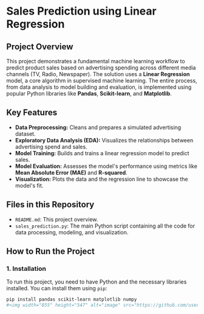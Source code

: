 # Sales Prediction using Linear Regression

## Project Overview
This project demonstrates a fundamental machine learning workflow to predict product sales based on advertising spending across different media channels (TV, Radio, Newspaper). The solution uses a **Linear Regression** model, a core algorithm in supervised machine learning. The entire process, from data analysis to model building and evaluation, is implemented using popular Python libraries like **Pandas**, **Scikit-learn**, and **Matplotlib**.

## Key Features
- **Data Preprocessing:** Cleans and prepares a simulated advertising dataset.
- **Exploratory Data Analysis (EDA):** Visualizes the relationships between advertising spend and sales.
- **Model Training:** Builds and trains a linear regression model to predict sales.
- **Model Evaluation:** Assesses the model's performance using metrics like **Mean Absolute Error (MAE)** and **R-squared**.
- **Visualization:** Plots the data and the regression line to showcase the model's fit.

## Files in this Repository
- `README.md`: This project overview.
- `sales_prediction.py`: The main Python script containing all the code for data processing, modeling, and visualization.

## How to Run the Project
### 1. Installation
To run this project, you need to have Python and the necessary libraries installed. You can install them using `pip`:
```bash
pip install pandas scikit-learn matplotlib numpy
#<img width="855" height="547" alt="image" src="https://github.com/user-attachments/assets/775fc5d4-dad0-4d7a-ac2a-733dd5e3b7f0" />
